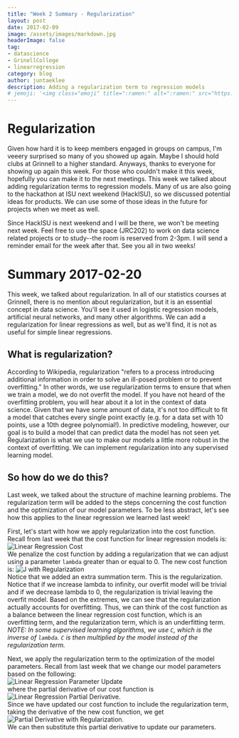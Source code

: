 ```yaml
---
title: "Week 2 Summary - Regularization"
layout: post
date: 2017-02-09
image: /assets/images/markdown.jpg
headerImage: false
tag:
- datascience
- GrinellCollege
- linearregression 
category: blog
author: juntaeklee
description: Adding a regularization term to regression models 
# jemoji: '<img class="emoji" title=":ramen:" alt=":ramen:" src="https://assets.raw.githubusercontent.com/images/icons/emoji/unicode/1f35c.png" height="20" width="20" align="absmiddle">'
---
```


# Regularization  
Given how hard it is to keep members engaged in groups on campus, I'm veeery surprised so many of you showed up again. Maybe I should hold clubs at Grinnell to a higher standard. Anyways, thanks to everyone for showing up again this week. For those who couldn't make it this week, hopefully you can make it to the next meetings. This week we talked about adding regularization terms to regression models. Many of us are also going to the hackathon at ISU next weekend (HackISU), so we discussed potential ideas for products. We can use some of those ideas in the future for projects when we meet as well.

Since HackISU is next weekend and I will be there, we won't be meeting next week. Feel free to use the space (JRC202) to work on data science related projects or to study--the room is reserved from 2-3pm. I will send a reminder email for the week after that. See you all in two weeks!  

# Summary 2017-02-20  
This week, we talked about regularization. In all of our statistics courses at Grinnell, there is no mention about regularization, but it is an essential concept in data science. You'll see it used in logistic regression models, artificial neural networks, and many other algorithms. We can add a regularization for linear regressions as well, but as we'll find, it is not as useful for simple linear regressions. 

## What is regularization?  
According to Wikipedia, regularization "refers to a process introducing additional information in order to solve an ill-posed problem or to prevent overfitting." In other words, we use regularization terms to ensure that when we train a model, we do not overfit the model. If you have not heard of the overfitting problem, you will hear about it a lot in the context of data science. Given that we have some amount of data, it's not too difficult to fit a model that catches every single point exactly (e.g. for a data set with 10 points, use a 10th degree polynomial!). In predictive modeling, however, our goal is to build a model that can predict data the model has not seen yet. Regularization is what we use to make our models a little more robust in the context of overfitting. We can implement regularization into any supervised learning model.  

## So how do we do this?  
Last week, we talked about the structure of machine learning problems. The regularization term will be added to the steps concerning the cost function and the optimization of our model parameters. To be less abstract, let's see how this applies to the linear regression we learned last week!  

First, let's start with how we apply regularization into the cost function. Recall from last week that the cost function for linear regression models is:  
![Linear Regression Cost][week1J]  
We penalize the cost function by adding a regularization that we can adjust using a parameter `lambda` greater than or equal to 0. The new cost function is:
![J with Regularization][week2J]  
Notice that we added an extra summation term. This is the regularization. Notice that if we increase lambda to infinity, our overfit model will be trivial and if we decrease lambda to 0, the regularization is trivial leaving the overfit model. Based on the extremes, we can see that the regularization actually accounts for overfitting. Thus, we can think of the cost function as a balance between the linear regression cost function, which is an overfitting term, and the regularization term, which is an underfitting term.  
*NOTE: In some supervised learning algorithms, we use `C`, which is the inverse of `lambda`. `C` is then multiplied by the model instead of the regularization term.*  

Next, we apply the regularization term to the optimization of the model parameters. Recall from last week that we change our model parameters based on the following:  
![Linear Regression Parameter Update][week1theta]  
where the partial derivative of our cost function is  
![Linear Regression Partial Derivative][week1der].  
Since we have updated our cost function to include the regularization term, taking the derivative of the new cost function, we get  
![Partial Derivative with Regularization][week2der].  
We can then substitute this partial derivative to update our parameters.   


[week1J]: https://raw.githubusercontent.com/leejunta/juntaeklee/gh-pages/assets/equations/week1J.gif
[week2J]: https://raw.githubusercontent.com/leejunta/juntaeklee/gh-pages/assets/equations/week2J.gif
[week1theta]: https://raw.githubusercontent.com/leejunta/juntaeklee/gh-pages/assets/equations/week1theta.gif
[week1der]: https://raw.githubusercontent.com/leejunta/juntaeklee/gh-pages/assets/equations/week1der.gif
[week2der]: https://raw.githubusercontent.com/leejunta/juntaeklee/gh-pages/assets/equations/week1der.gif



